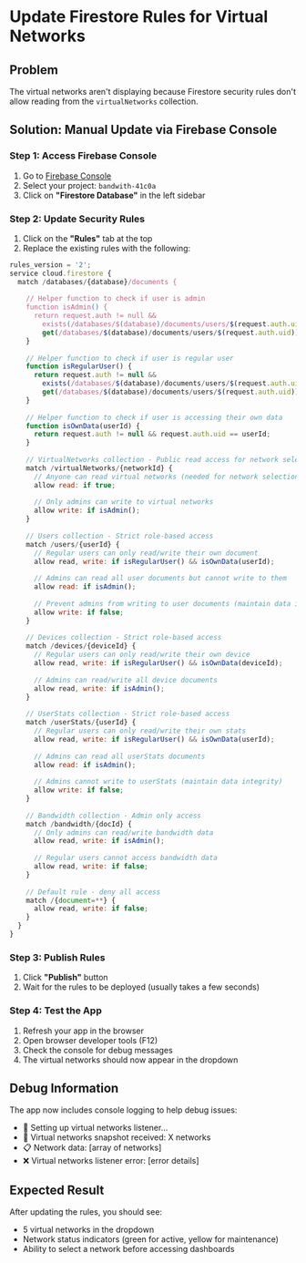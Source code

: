 # Update Firestore Rules for Virtual Networks

## Problem
The virtual networks aren't displaying because Firestore security rules don't allow reading from the `virtualNetworks` collection.

## Solution: Manual Update via Firebase Console

### Step 1: Access Firebase Console
1. Go to [Firebase Console](https://console.firebase.google.com/)
2. Select your project: `bandwith-41c0a`
3. Click on **"Firestore Database"** in the left sidebar

### Step 2: Update Security Rules
1. Click on the **"Rules"** tab at the top
2. Replace the existing rules with the following:

```javascript
rules_version = '2';
service cloud.firestore {
  match /databases/{database}/documents {
    
    // Helper function to check if user is admin
    function isAdmin() {
      return request.auth != null && 
        exists(/databases/$(database)/documents/users/$(request.auth.uid)) &&
        get(/databases/$(database)/documents/users/$(request.auth.uid)).data.role == 'admin';
    }
    
    // Helper function to check if user is regular user
    function isRegularUser() {
      return request.auth != null && 
        exists(/databases/$(database)/documents/users/$(request.auth.uid)) &&
        get(/databases/$(database)/documents/users/$(request.auth.uid)).data.role == 'user';
    }
    
    // Helper function to check if user is accessing their own data
    function isOwnData(userId) {
      return request.auth != null && request.auth.uid == userId;
    }
    
    // VirtualNetworks collection - Public read access for network selection
    match /virtualNetworks/{networkId} {
      // Anyone can read virtual networks (needed for network selection before login)
      allow read: if true;
      
      // Only admins can write to virtual networks
      allow write: if isAdmin();
    }
    
    // Users collection - Strict role-based access
    match /users/{userId} {
      // Regular users can only read/write their own document
      allow read, write: if isRegularUser() && isOwnData(userId);
      
      // Admins can read all user documents but cannot write to them
      allow read: if isAdmin();
      
      // Prevent admins from writing to user documents (maintain data integrity)
      allow write: if false;
    }
    
    // Devices collection - Strict role-based access
    match /devices/{deviceId} {
      // Regular users can only read/write their own device
      allow read, write: if isRegularUser() && isOwnData(deviceId);
      
      // Admins can read/write all device documents
      allow read, write: if isAdmin();
    }
    
    // UserStats collection - Strict role-based access
    match /userStats/{userId} {
      // Regular users can only read/write their own stats
      allow read, write: if isRegularUser() && isOwnData(userId);
      
      // Admins can read all userStats documents
      allow read: if isAdmin();
      
      // Admins cannot write to userStats (maintain data integrity)
      allow write: if false;
    }
    
    // Bandwidth collection - Admin only access
    match /bandwidth/{docId} {
      // Only admins can read/write bandwidth data
      allow read, write: if isAdmin();
      
      // Regular users cannot access bandwidth data
      allow read, write: if false;
    }
    
    // Default rule - deny all access
    match /{document=**} {
      allow read, write: if false;
    }
  }
}
```

### Step 3: Publish Rules
1. Click **"Publish"** button
2. Wait for the rules to be deployed (usually takes a few seconds)

### Step 4: Test the App
1. Refresh your app in the browser
2. Open browser developer tools (F12)
3. Check the console for debug messages
4. The virtual networks should now appear in the dropdown

## Debug Information
The app now includes console logging to help debug issues:
- 🔄 Setting up virtual networks listener...
- 📡 Virtual networks snapshot received: X networks
- 📋 Network data: [array of networks]
- ❌ Virtual networks listener error: [error details]

## Expected Result
After updating the rules, you should see:
- 5 virtual networks in the dropdown
- Network status indicators (green for active, yellow for maintenance)
- Ability to select a network before accessing dashboards 